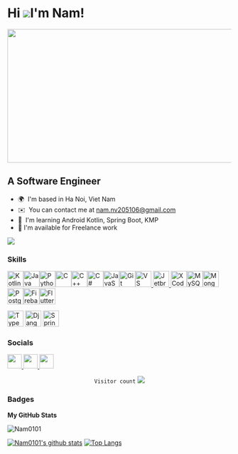 ﻿# Hi ![](https://user-images.githubusercontent.com/18350557/176309783-0785949b-9127-417c-8b55-ab5a4333674e.gif)I'm Nam!
<img src="https://media.giphy.com/media/f3iwJFOVOwuy7K6FFw/giphy.gif?cid=ecf05e47qv5ki3ouo9s4wodbg5iiuiu9rq1vf5xc8s4kkku1&ep=v1_gifs_search&rid=giphy.gif&ct=g" align="center" height="300" width="600" >

## A Software Engineer

- 🌍  I'm based in Ha Noi, Viet Nam
- ✉️  You can contact me at [nam.nv205106@gmail.com](mailto:nam.nv205106@gmail.com)
- 🧠  I'm learning Android Kotlin, Spring Boot, KMP
- 🤝   I'm available for Freelance work

<a href="https://www.github.com/Nam0101" target="_blank" rel="noreferrer"><img
src="https://img.shields.io/github/followers/Nam0101?logo=github&style=for-the-badge&color=22c55e&labelColor=ffffff" /></a>

### Skills

<p align="left">
<a href="https://kotlinlang.org/" target="_blank" rel="noreferrer"><img src="https://raw.githubusercontent.com/danielcranney/readme-generator/main/public/icons/skills/kotlin-colored.svg" width="36" height="36" alt="Kotlin" /></a><a href="https://www.oracle.com/java/" target="_blank" rel="noreferrer"><img src="https://raw.githubusercontent.com/danielcranney/readme-generator/main/public/icons/skills/java-colored.svg" width="36" height="36" alt="Java" /></a><a href="https://www.python.org/" target="_blank" rel="noreferrer"><img src="https://raw.githubusercontent.com/danielcranney/readme-generator/main/public/icons/skills/python-colored.svg" width="36" height="36" alt="Python" /></a><a href="https://docs.microsoft.com/en-us/cpp/?view=msvc-170" target="_blank" rel="noreferrer"><img src="https://raw.githubusercontent.com/danielcranney/readme-generator/main/public/icons/skills/c-colored.svg" width="36" height="36" alt="C" /></a><a href="https://docs.microsoft.com/en-us/cpp/?view=msvc-170" target="_blank" rel="noreferrer"><img src="https://raw.githubusercontent.com/danielcranney/readme-generator/main/public/icons/skills/cplusplus-colored.svg" width="36" height="36" alt="C++" /></a><a href="https://docs.microsoft.com/en-us/dotnet/csharp/" target="_blank" rel="noreferrer"><img src="https://raw.githubusercontent.com/danielcranney/readme-generator/main/public/icons/skills/csharp-colored.svg" width="36" height="36" alt="C#" /></a><a href="https://developer.mozilla.org/en-US/docs/Web/JavaScript" target="_blank" rel="noreferrer"><img src="https://raw.githubusercontent.com/danielcranney/readme-generator/main/public/icons/skills/javascript-colored.svg" width="36" height="36" alt="JavaScript" /></a><a href="https://git-scm.com/" target="_blank" rel="noreferrer"><img src="https://raw.githubusercontent.com/danielcranney/readme-generator/main/public/icons/skills/git-colored.svg" width="36" height="36" alt="Git" /></a><a href="https://code.visualstudio.com/" target="_blank" rel="noreferrer"><img src="https://raw.githubusercontent.com/danielcranney/readme-generator/main/public/icons/skills/visualstudiocode.svg" width="36" height="36" alt="VS Code" />
<a href="https://www.jetbrains.com/" target="_blank" rel="noreferrer"><img src="https://seeklogo.com/images/J/jetbrains-logo-5DD3A4AE7E-seeklogo.com.png" width="36" height="36" alt="Jetbrains IDEA" />
</a><a href="https://www.xcode.com" target="_blank" rel="noreferrer"><img src="https://raw.githubusercontent.com/danielcranney/readme-generator/main/public/icons/skills/xcode.svg" width="36" height="36" alt="XCode" /></a><a href="https://www.mysql.com/" target="_blank" rel="noreferrer"><img src="https://raw.githubusercontent.com/danielcranney/readme-generator/main/public/icons/skills/mysql-colored.svg" width="36" height="36" alt="MySQL" /></a><a href="https://www.mongodb.com/" target="_blank" rel="noreferrer"><img src="https://raw.githubusercontent.com/danielcranney/readme-generator/main/public/icons/skills/mongodb-colored.svg" width="36" height="36" alt="MongoDB" /></a><a href="https://www.postgresql.org/" target="_blank" rel="noreferrer"><img src="https://raw.githubusercontent.com/danielcranney/readme-generator/main/public/icons/skills/postgresql-colored.svg" width="36" height="36" alt="PostgreSQL" /></a><a href="https://firebase.google.com/" target="_blank" rel="noreferrer"><img src="https://raw.githubusercontent.com/danielcranney/readme-generator/main/public/icons/skills/firebase-colored.svg" width="36" height="36" alt="Firebase" /></a><a href="https://flutter.dev/" target="_blank" rel="noreferrer"><img src="https://raw.githubusercontent.com/danielcranney/readme-generator/main/public/icons/skills/flutter-colored.svg" width="36" height="36" alt="Flutter" /></a>
<!-- add jetbrains idea -->

<a href="https://www.typescriptlang.org/" target="_blank" rel="noreferrer"><img src="https://raw.githubusercontent.com/danielcranney/readme-generator/main/public/icons/skills/typescript-colored.svg" width="36" height="36" alt="TypeScript" /></a>
<a href="https://www.djangoproject.com/" target="_blank" rel="noreferrer"><img src="https://raw.githubusercontent.com/danielcranney/readme-generator/main/public/icons/skills/django-colored.svg" width="36" height="36" alt="Django" /></a>
<a href="https://spring.io/projects/spring-boot" target="_blank" rel="noreferrer"><img src="https://image.shutterstock.com/image-photo/image-260nw-2176404173.jpg" width="36" height="36" alt="Spring Boot" /></a>

</p>
</p>

### Socials

<p align="left"> <a href="https://www.facebook.com/nam.nv5106" target="_blank" rel="noreferrer"> <picture> <source media="(prefers-color-scheme: dark)" srcset="https://raw.githubusercontent.com/danielcranney/readme-generator/main/public/icons/socials/facebook-dark.svg" /> <source media="(prefers-color-scheme: light)" srcset="https://raw.githubusercontent.com/danielcranney/readme-generator/main/public/icons/socials/facebook.svg" /> <img src="https://raw.githubusercontent.com/danielcranney/readme-generator/main/public/icons/socials/facebook.svg" width="32" height="32" /> </picture> </a> <a href="https://www.github.com/Nam0101" target="_blank" rel="noreferrer"> <picture> <source media="(prefers-color-scheme: dark)" srcset="https://raw.githubusercontent.com/danielcranney/readme-generator/main/public/icons/socials/github-dark.svg" /> <source media="(prefers-color-scheme: light)" srcset="https://raw.githubusercontent.com/danielcranney/readme-generator/main/public/icons/socials/github.svg" /> <img src="https://raw.githubusercontent.com/danielcranney/readme-generator/main/public/icons/socials/github.svg" width="32" height="32" /> </picture> </a> <a href="https://www.linkedin.com/in/nam-nguy%E1%BB%85n-v%C4%83n-50514621a/" target="_blank" rel="noreferrer"> <picture> <source media="(prefers-color-scheme: dark)" srcset="https://raw.githubusercontent.com/danielcranney/readme-generator/main/public/icons/socials/linkedin-dark.svg" /> <source media="(prefers-color-scheme: light)" srcset="https://raw.githubusercontent.com/danielcranney/readme-generator/main/public/icons/socials/linkedin.svg" /> <img src="https://raw.githubusercontent.com/danielcranney/readme-generator/main/public/icons/socials/linkedin.svg" width="32" height="32" /> </picture> </a> </p>

<p align="center">
   <code>Visitor count</code>
   <img src="https://profile-counter.glitch.me/Nam0101/count.svg" />
</p>

### Badges

<b>My GitHub Stats</b>

<p><img src="https://github-readme-streak-stats.herokuapp.com/?user=Nam0101" alt="Nam0101" /></p>

[![Nam0101's github stats](https://github-readme-stats.vercel.app/api?username=Nam0101&show_icons=true&show_icons=true&theme=buefy&count_private=true&cache_seconds=1800&line_height=24)](https://github.com/Nam0101)
[![Top Langs](https://github-readme-stats.vercel.app/api/top-langs/?username=Nam0101&show_icons=true&theme=buefy&layout=compact&cache_seconds=1800&langs_count=8)](https://github.com/Nam0101)
